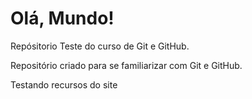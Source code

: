 # Olá, Mundo!
 Repósitorio Teste do curso de Git e GitHub.

 Repositório criado para se familiarizar com Git e GitHub.

 Testando recursos do site